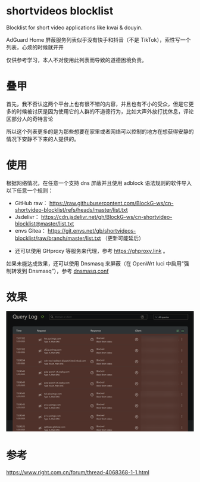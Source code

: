 # shortvideos blocklist
Blocklist for short video applications like kwai &amp; douyin.

AdGuard Home 屏蔽服务列表似乎没有快手和抖音（不是 TikTok），索性写一个列表，心烦的时候就开开

仅供参考学习，本人不对使用此列表而导致的道德困境负责。

# 叠甲
首先，我不否认这两个平台上也有很不错的内容，并且也有不小的受众，但是它更多的时候被讨厌是因为使用它的人群的不道德行为，比如大声外放打扰休息，评论区部分人的奇特言论

所以这个列表更多的是为那些想要在家里或者网络可以控制的地方在想获得安静的情况下安静不下来的人提供的。

# 使用
根据网络情况，在任意一个支持 dns 屏蔽并且使用 adblock 语法规则的软件导入以下任意一个规则：

- GitHub raw： https://raw.githubusercontent.com/BlockG-ws/cn-shortvideo-blocklist/refs/heads/master/list.txt
- Jsdelivr： https://cdn.jsdelivr.net/gh/BlockG-ws/cn-shortvideo-blocklist@master/list.txt
- envs Gitea： https://git.envs.net/gb/shortvideos-blocklist/raw/branch/master/list.txt （更新可能延后）

* 还可以使用 GHproxy 等服务来代理，参考 https://ghproxy.link 。


如果未能达成效果，还可以使用 Dnsmasq 来屏蔽（在 OpenWrt luci 中启用“强制转发到 Dnsmasq”），参考 [dnsmasq.conf](./dnsmasq.conf)

# 效果
![alt text](image.png)

# 参考
https://www.right.com.cn/forum/thread-4068368-1-1.html
